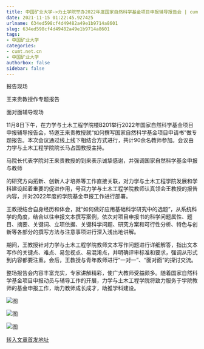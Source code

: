 ```yaml
---
title: 中国矿业大学->力土学院举办2022年度国家自然科学基金项目申报辅导报告会 | cumt.net.cn
date: 2021-11-15 01:22:45.927425
urlname: 634ed598cf4d49482a49e1b9714a8601
slug: 634ed598cf4d49482a49e1b9714a8601
tags: 
- 中国矿业大学
categories:
- cumt.net.cn
- 中国矿业大学
authorbox: false
sidebar: false
---
```

报告现场

王来贵教授作专题报告

面对面辅导现场

11月8日下午，在力学与土木工程学院楼B201举行2022年国家自然科学基金项目申报辅导报告会，特邀王来贵教授就“如何撰写国家自然科学基金项目申请书”做专题报告。本次会议通过线上线下相结合方式进行，共计90余名教师参加。会议由力学与土木工程学院院长马占国教授主持。

马院长代表学院对王来贵教授的到来表示诚挚感谢，并强调国家自然科学基金申报与教师
<!--more-->
的研究方向拓新、创新人才培养等工作直接关联，对力学与土木工程学院发展和学科建设起着重要的促进作用，号召力学与土木工程学院教师认真领会王教授的报告内容，并对2022年度的学院基金申报工作进行部署。

王教授结合自身经历和体会，就“如何做好应用基础科学研究中的选题”，从系统科学的角度，结合以往申报文本撰写案例，依次对项目申报书的科学问题属性、题目、摘要、关键词、立项依据、关键科学问题、研究方案和可行性分析、特色与创新等各部分的撰写方法与注意事项进行深入浅出地讲解。

期间，王教授针对力学与土木工程学院教师文本写作问题进行详细解答，指出文本写作的关键点、难点、易忽视点、易混淆点，并明确评审标准和要求，强调从形式到内容都要注重。会后，王教授与青年教师进行“一对一”、“面对面”的探讨交流。

整场报告会内容丰富充实，专家讲解精彩，使广大教师受益颇多。随着国家自然科学基金项目申报动员与辅导工作的开展，力学与土木工程学院将致力服务于学院教师的基金申报工作，助力教师成长成才，助推学科建设。

![图](http://xwzx.cumt.edu.cn/_upload/article/images/7f/64/ee04508b47c5b909fe4cb0ed1181/f812884a-f01d-40b7-ab0c-c8cfa606b7a9.jpg)

![图](http://xwzx.cumt.edu.cn/_upload/article/images/7f/64/ee04508b47c5b909fe4cb0ed1181/991bd823-bc19-4a2e-91ef-068a8ce87b4e.jpg)

![图](http://xwzx.cumt.edu.cn/_upload/article/images/7f/64/ee04508b47c5b909fe4cb0ed1181/092d9403-aaae-482b-9174-234d1abaa1af.jpg)

[转入文章首发地址](http://xwzx.cumt.edu.cn/54/03/c523a611331/page.htm)